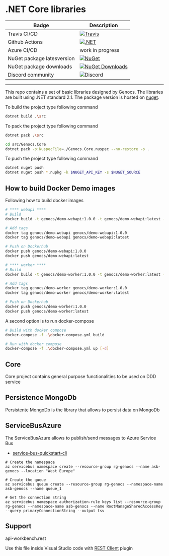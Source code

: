 # .NET Core libraries 



| Badge                      | Description                    |
| -------------------------- | ------------------------------ |
| Travis CI/CD               | [![Travis](https://travis-ci.org/Genocs/genocs-library.svg?branch=master)](https://travis-ci.org/Genocs/genocs-library)       |
| Github Actions             | [![.NET](https://github.com/Genocs/genocs-library/actions/workflows/build_and_test.yml/badge.svg)](https://github.com/Genocs/genocs-library/actions/workflows/build_and_test.yml)     |
| Azure CI/CD                | work in progress |
| NuGet package latesversion | [![NuGet](https://img.shields.io/badge/nuget-v2.4.0-blue)](https://www.nuget.org/packages/Genocs.Core) |
| NuGet package downloads    | [![NuGet Downloads](https://img.shields.io/nuget/dt/Genocs.Core.svg)](https://www.nuget.org/packages/Genocs.Core) |
| Discord community          | ![Discord](https://dcbadge.vercel.app/api/shield/461057072054927361?style=flat-square)  |


----

This repo contains a set of basic libraries designed by Genocs. The libraries are built using .NET standard 2.1. The package version is hosted on [nuget](https://www.nuget.org/packages).


To build the project type following command
``` bash
dotnet build .\src
```

To pack the project type following command
``` bash
dotnet pack .\src

cd src/Genocs.Core
dotnet pack -p:NuspecFile=./Genocs.Core.nuspec --no-restore -o .
```


To push the project type following command
``` bash
dotnet nuget push
dotnet nuget push *.nupkg -k $NUGET_API_KEY -s $NUGET_SOURCE
```

## How to build Docker Demo images

Following how to build docker images
``` bash
# **** webapi ****
# Build
docker build -t genocs/demo-webapi:1.0.0 -t genocs/demo-webapi:latest -f .\webapi.dockerfile .

# Add tags
docker tag genocs/demo-webapi genocs/demo-webapi:1.0.0
docker tag genocs/demo-webapi genocs/demo-webapi:latest

# Push on Dockerhub
docker push genocs/demo-webapi:1.0.0
docker push genocs/demo-webapi:latest

# **** worker ****
# Build
docker build -t genocs/demo-worker:1.0.0 -t genocs/demo-worker:latest -f .\worker.dockerfile .

# Add tags
docker tag genocs/demo-worker genocs/demo-worker:1.0.0
docker tag genocs/demo-worker genocs/demo-worker:latest

# Push on Dockerhub
docker push genocs/demo-worker:1.0.0
docker push genocs/demo-worker:latest
```

A second option is to run docker-compose
``` bash
# Build with docker compose
docker-compose -f .\docker-compose.yml build

# Run with docker compose
docker-compose -f .\docker-compose.yml up [-d]
```

## Core

Core project contains general purpose functionalities to be used on DDD service

## Persistence MongoDb

Persistente  MongoDb is the library that allows to persist data on MongoDb

## ServiceBusAzure
The ServiceBusAzure allows to publish/send messages to Azure Service Bus

- [service-bus-quickstart-cli](https://docs.microsoft.com/en-us/azure/service-bus-messaging/service-bus-quickstart-cli)


``` PS
# Create the namespace
az servicebus namespace create --resource-group rg-genocs --name asb-genocs --location "West Europe"

# Create the queue
az servicebus queue create --resource-group rg-genocs --namespace-name asb-genocs --name queue_1

# Get the connection string
az servicebus namespace authorization-rule keys list --resource-group rg-genocs --namespace-name asb-genocs --name RootManageSharedAccessKey --query primaryConnectionString --output tsv 

```


## Support

api-workbench.rest

Use this file inside Visual Studio code with [REST Client](https://marketplace.visualstudio.com/items?itemName=humao.rest-client) plugin 


